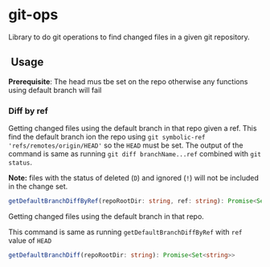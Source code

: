 # git-ops

Library to do git operations to find changed files in a given git repository.

##  Usage

**Prerequisite**: The head mus tbe set on the repo otherwise any functions using default branch will fail

### Diff by ref

Getting changed files using the default branch in that repo given a ref. This find the default branch ion the repo using `git symbolic-ref 'refs/remotes/origin/HEAD'` so the `HEAD` must be set.
The output of the command is same as running `git diff branchName...ref` combined with `git status`.

**Note:** files with the status of deleted (`D`) and ignored (`!`) will not be included in the change set.

```TypeScript
getDefaultBranchDiffByRef(repoRootDir: string, ref: string): Promise<Set<string>>
```

Getting changed files using the default branch in that repo.

This command is same as running `getDefaultBranchDiffByRef` with `ref` value of `HEAD`

```TypeScript
getDefaultBranchDiff(repoRootDir: string): Promise<Set<string>>
```
